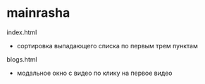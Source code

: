 # mainrasha

index.html 
- сортировка выпадающего списка по первым трем пунктам

blogs.html
- модальное окно с видео по клику на первое видео
